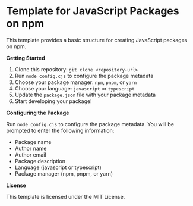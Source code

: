 # Template for JavaScript Packages on npm

This template provides a basic structure for creating JavaScript packages on npm.

**Getting Started**

1. Clone this repository: `git clone <repository-url>`
2. Run `node config.cjs` to configure the package metadata
3. Choose your package manager: `npm`, `pnpm`, or `yarn`
4. Choose your language: `javascript` or `typescript`
5. Update the `package.json` file with your package metadata
6. Start developing your package!

**Configuring the Package**

Run `node config.cjs` to configure the package metadata. You will be prompted to enter the following information:

* Package name
* Author name
* Author email
* Package description
* Language (javascript or typescript)
* Package manager (npm, pnpm, or yarn)

**License**

This template is licensed under the MIT License.